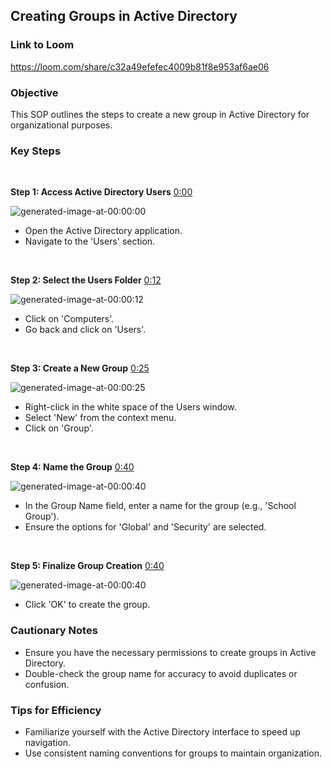 ## Creating Groups in Active Directory
### Link to Loom

<https://loom.com/share/c32a49efefec4009b81f8e953af6ae06>
### Objective

This SOP outlines the steps to create a new group in Active Directory for organizational purposes.

### Key Steps

 

**Step 1: Access Active Directory Users** [0:00](https://loom.com/share/c32a49efefec4009b81f8e953af6ae06?t=0)

![generated-image-at-00:00:00](https://loom.com/i/26bb38de009748febd3bbef74e03cc0a?workflows_screenshot=true)

- Open the Active Directory application.
- Navigate to the 'Users' section.

 

**Step 2: Select the Users Folder** [0:12](https://loom.com/share/c32a49efefec4009b81f8e953af6ae06?t=12)

![generated-image-at-00:00:12](https://loom.com/i/e030e84e11734d4bbb3ff09610c0766e?workflows_screenshot=true)

- Click on 'Computers'.
- Go back and click on 'Users'.

 

**Step 3: Create a New Group** [0:25](https://loom.com/share/c32a49efefec4009b81f8e953af6ae06?t=25)

![generated-image-at-00:00:25](https://loom.com/i/cc13f3852bd0452c99bbaed66872c3e7?workflows_screenshot=true)

- Right-click in the white space of the Users window.
- Select 'New' from the context menu.
- Click on 'Group'.

 

**Step 4: Name the Group** [0:40](https://loom.com/share/c32a49efefec4009b81f8e953af6ae06?t=40)

![generated-image-at-00:00:40](https://loom.com/i/c7c1205fd4724b2e94b6074e1f15425c?workflows_screenshot=true)

- In the Group Name field, enter a name for the group (e.g., 'School Group').
- Ensure the options for 'Global' and 'Security' are selected.

 

**Step 5: Finalize Group Creation** [0:40](https://loom.com/share/c32a49efefec4009b81f8e953af6ae06?t=40)

![generated-image-at-00:00:40](https://loom.com/i/c7c1205fd4724b2e94b6074e1f15425c?workflows_screenshot=true)

- Click 'OK' to create the group.

### Cautionary Notes

- Ensure you have the necessary permissions to create groups in Active Directory.
- Double-check the group name for accuracy to avoid duplicates or confusion.

### Tips for Efficiency

- Familiarize yourself with the Active Directory interface to speed up navigation.
- Use consistent naming conventions for groups to maintain organization.


